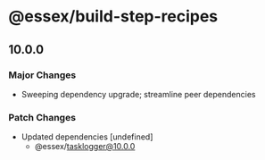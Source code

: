 # @essex/build-step-recipes

## 10.0.0

### Major Changes

- Sweeping dependency upgrade; streamline peer dependencies

### Patch Changes

- Updated dependencies [undefined]
  - @essex/tasklogger@10.0.0
